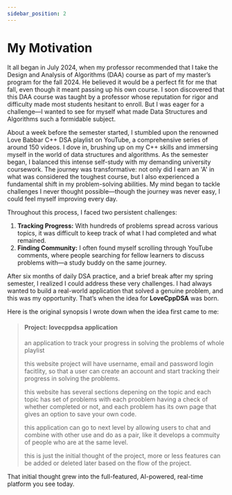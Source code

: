 ```yaml
---
sidebar_position: 2
---
```


# My Motivation

It all began in July 2024, when my professor recommended that I take the Design and Analysis of Algorithms (DAA) course as part of my master’s program for the fall 2024. He believed it would be a perfect fit for me that fall, even though it meant passing up his own course. I soon discovered that this DAA course was taught by a professor whose reputation for rigor and difficulty made most students hesitant to enroll. But I was eager for a challenge—I wanted to see for myself what made Data Structures and Algorithms such a formidable subject.

About a week before the semester started, I stumbled upon the renowned Love Babbar C++ DSA playlist on YouTube, a comprehensive series of around 150 videos. I dove in, brushing up on my C++ skills and immersing myself in the world of data structures and algorithms. As the semester began, I balanced this intense self-study with my demanding university coursework. The journey was transformative: not only did I earn an 'A' in what was considered the toughest course, but I also experienced a fundamental shift in my problem-solving abilities. My mind began to tackle challenges I never thought possible—though the journey was never easy, I could feel myself improving every day.

Throughout this process, I faced two persistent challenges:
1. **Tracking Progress:** With hundreds of problems spread across various topics, it was difficult to keep track of what I had completed and what remained.
2. **Finding Community:** I often found myself scrolling through YouTube comments, where people searching for fellow learners to discuss problems with—a study buddy on the same journey.

After six months of daily DSA practice, and a brief break after my spring semester, I realized I could address these very challenges. I had always wanted to build a real-world application that solved a genuine problem, and this was my opportunity. That’s when the idea for **LoveCppDSA** was born.

Here is the original synopsis I wrote down when the idea first came to me:

> #### Project: lovecppdsa application
>
> an application to track your progress in solving the problems of whole playlist
>
> this website project will have username, email and password login facitlity, so that a user can create an account and start tracking their progress in solving the problems.
>
> this website has several sections depening on the topic and each topic has set of problems with each prooblem having a check of whether completed or not, and each problem has its own page that gives an option to save your own code.
>
> this application can go to next level by allowing users to chat and combine with other use and do as a pair, like it develops a commuity of people who are at the same level.
>
> this is just the initial thought of the project, more or less features can be added or deleted later based on the flow of the project.

That initial thought grew into the full-featured, AI-powered, real-time platform you see today.